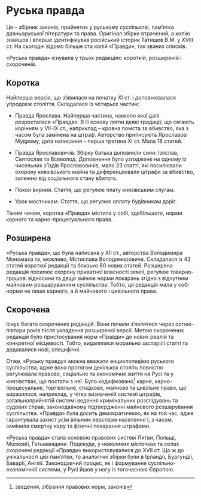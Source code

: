 # Руська правда

Це – збірник законів, прийнятих у руському суспільстві, пам’ятка
давньоруської літератури та права. Оригінал збірки втрачений, а копію
знайшов і вперше ідентифікував російський історик Татищев В.М. у XVIII
ст. На сьогодні відомо більше ста копій «Правди», так званих списків.

«Руська правда» існувала у трьох редакціях: короткій, розширеній і
скороченій.

Коротка
-------

Найперша версія, що з’явилася на початку XI ст. і доповнювалася упродовж
століття. Складалася із чотирьох частин:

-   Правда Ярослава. Найперша частина, навколо якої далі
    розросталася «Правда». В її основу лягли деякі традиції, що сягають
    корінням у VII-IX ст., наприклад – кровна помста за вбивство, яка з
    часом була замінена на штраф. Авторство приписують Ярославові
    Мудрому, дата написання – перша третина XI ст. Мала 18 статей.

-   Правда Ярославовичів. Збірку батька доповнили сини: Ізяслав,
    Святослав та Всеволод. Доповнення було узгоджене на одному із
    чисельних з’їздів Ярославовичів, мало 23 статті, які посилювали
    охорону князівського майна та диференціювали штрафи за вбивство,
    залежно від соціального стану вбитого.

-   Покон вирний. Стаття, що регулює плату князівським слугам.

-   Урок мостникам. Стаття, що регулює оплату будівникам доріг.

Таким чином, коротка «Правда» містила у собі, здебільшого, норми карного
та карно-процесуального права.

Розширена
---------

«Руська правда», що була написана у XII ст., авторства Володимира
Мономаха та, можливо, Мстислава Володимировича. Складалася із 43 статей
короткої редакції та близько 80 нових статей. Розширена редакція посилює
охорону приватної власності землі, регулює товарно-грошові відносини та
дещо змінює норми покарань згідно з відчутним майновим розшаруванням
суспільства. Тобто, ця редакція мала у собі норми не лише карного, а й
майнового і цивільного права.

Скорочена
---------

Існує багато скорочених редакцій. Вони почали з’являтися через
сотню-півтори років після укладення розширеної версії. Метою скорочених
редакцій було пристосування норм «Правди» до нових реалій та конкретної
місцевості. Тобто, видалялися морально застарілі статті та додавалися
нові, специфічні.

Отже, «Руську правду» можна вважати енциклопедією руського суспільства,
адже вона протягом декількох століть повністю регулювала правове,
соціальне та економічне життя на Русі та у князівствах, що постали з
неї. Було кодифіковано[^25] карне, карно-процесуальне, торгівельне,
спадкове, майнове та цивільне право, що виразилося, наприклад, у чітко
визначеній системі штрафів, загальноприйнятій системі ведення
кримінальних розслідувань та судових справ, законодавчому підтвердженні
майнового розшарування суспільства. «Правда» була досить демократичною,
як на той час, адже гарантувала захист усім вільним верствам населення
і, з часом, замінила смертну кару та фізичні покарання штрафами.

«Руська правда» стала основою правових систем Литви, Польщі, Московії,
Гетьманщини. Подекуди, у невеликих містечках та селах скорочені редакції
«Правди» використовувалися до XVII ст. Що ж до унікальності цієї
пам’ятки, то аналогічні збірки були в Ірландії, Бургундії, Баварії,
Англії. Законодавчий процес, як і формування суспільно-економічної
системи, у Русі йшов у ногу із тогочасною Європою.

[^25]: зведення, зібрання правових норм, законів